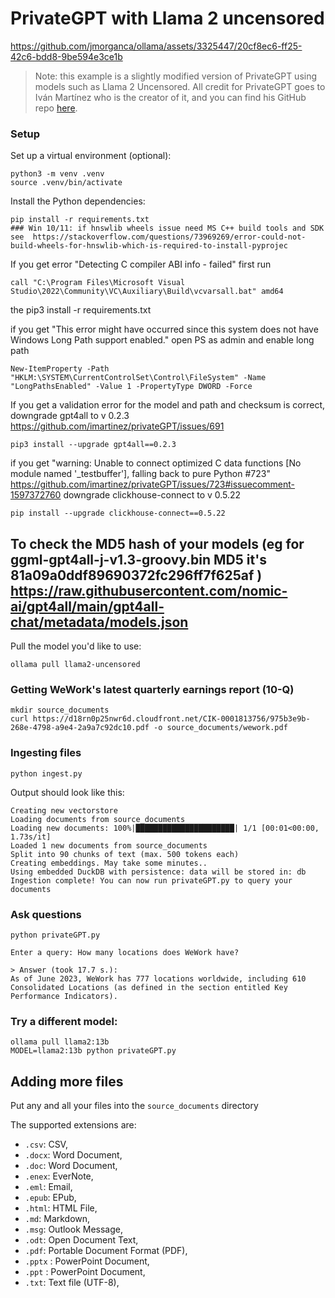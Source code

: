 # PrivateGPT with Llama 2 uncensored

https://github.com/jmorganca/ollama/assets/3325447/20cf8ec6-ff25-42c6-bdd8-9be594e3ce1b

> Note: this example is a slightly modified version of PrivateGPT using models such as Llama 2 Uncensored. All credit for PrivateGPT goes to Iván Martínez who is the creator of it, and you can find his GitHub repo [here](https://github.com/imartinez/privateGPT).

### Setup

Set up a virtual environment (optional):

```
python3 -m venv .venv
source .venv/bin/activate
```

Install the Python dependencies:

```shell
pip install -r requirements.txt
### Win 10/11: if hnswlib wheels issue need MS C++ build tools and SDK see  https://stackoverflow.com/questions/73969269/error-could-not-build-wheels-for-hnswlib-which-is-required-to-install-pyprojec
```
If you get error "Detecting C compiler ABI info - failed"
first run
```
call "C:\Program Files\Microsoft Visual Studio\2022\Community\VC\Auxiliary\Build\vcvarsall.bat" amd64
```
the pip3 install -r requirements.txt

if you get "This error might have occurred since this system does not have Windows Long Path support enabled."
open PS as admin and enable long path 
```
New-ItemProperty -Path "HKLM:\SYSTEM\CurrentControlSet\Control\FileSystem" -Name "LongPathsEnabled" -Value 1 -PropertyType DWORD -Force
```

If you get a validation error for the model and path and checksum is correct, downgrade gpt4all to v 0.2.3 https://github.com/imartinez/privateGPT/issues/691
```
pip3 install --upgrade gpt4all==0.2.3 
```


if you get "warning: Unable to connect optimized C data functions [No module named '_testbuffer'], falling back to pure Python #723" https://github.com/imartinez/privateGPT/issues/723#issuecomment-1597372760
downgrade clickhouse-connect to v 0.5.22
```
pip install --upgrade clickhouse-connect==0.5.22
```

To check the MD5 hash of your models (eg for ggml-gpt4all-j-v1.3-groovy.bin MD5 it's 81a09a0ddf89690372fc296ff7f625af ) https://raw.githubusercontent.com/nomic-ai/gpt4all/main/gpt4all-chat/metadata/models.json
----
Pull the model you'd like to use:

```
ollama pull llama2-uncensored
```

### Getting WeWork's latest quarterly earnings report (10-Q)

```
mkdir source_documents
curl https://d18rn0p25nwr6d.cloudfront.net/CIK-0001813756/975b3e9b-268e-4798-a9e4-2a9a7c92dc10.pdf -o source_documents/wework.pdf
```

### Ingesting files

```shell
python ingest.py
```

Output should look like this:

```shell
Creating new vectorstore
Loading documents from source_documents
Loading new documents: 100%|██████████████████████| 1/1 [00:01<00:00,  1.73s/it]
Loaded 1 new documents from source_documents
Split into 90 chunks of text (max. 500 tokens each)
Creating embeddings. May take some minutes..
Using embedded DuckDB with persistence: data will be stored in: db
Ingestion complete! You can now run privateGPT.py to query your documents
```

### Ask questions

```shell
python privateGPT.py

Enter a query: How many locations does WeWork have?

> Answer (took 17.7 s.):
As of June 2023, WeWork has 777 locations worldwide, including 610 Consolidated Locations (as defined in the section entitled Key Performance Indicators).
```

### Try a different model:

```
ollama pull llama2:13b
MODEL=llama2:13b python privateGPT.py
```

## Adding more files

Put any and all your files into the `source_documents` directory

The supported extensions are:

- `.csv`: CSV,
- `.docx`: Word Document,
- `.doc`: Word Document,
- `.enex`: EverNote,
- `.eml`: Email,
- `.epub`: EPub,
- `.html`: HTML File,
- `.md`: Markdown,
- `.msg`: Outlook Message,
- `.odt`: Open Document Text,
- `.pdf`: Portable Document Format (PDF),
- `.pptx` : PowerPoint Document,
- `.ppt` : PowerPoint Document,
- `.txt`: Text file (UTF-8),
